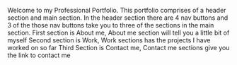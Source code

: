 Welcome to my Professional Portfolio.
This portfolio comprises of a header section and main section. 
In the header section there are 4 nav buttons and 3 of the those nav buttons take you to three of the sections in the main section.
First section is About me, About me section will tell you a little bit of myself
Second section is Work, Work sections has the projects I have worked on so far 
Third Section is Contact me, Contact me sections give you the link to contact me

